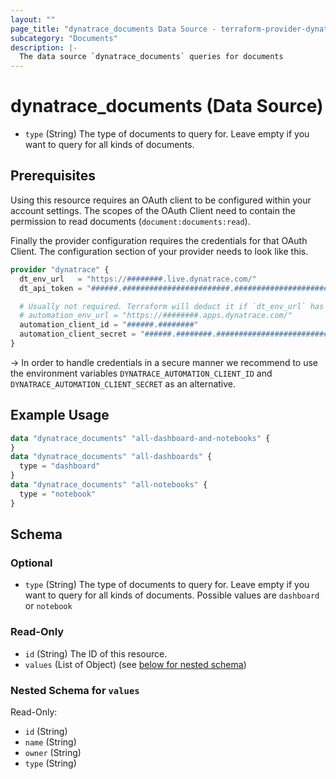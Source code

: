 ```yaml
---
layout: ""
page_title: "dynatrace_documents Data Source - terraform-provider-dynatrace"
subcategory: "Documents"
description: |-
  The data source `dynatrace_documents` queries for documents
---
```


# dynatrace_documents (Data Source)

- `type` (String) The type of documents to query for. Leave empty if you want to query for all kinds of documents.

## Prerequisites

Using this resource requires an OAuth client to be configured within your account settings.
The scopes of the OAuth Client need to contain the permission to read documents (`document:documents:read`).

Finally the provider configuration requires the credentials for that OAuth Client.
The configuration section of your provider needs to look like this.
```terraform
provider "dynatrace" {
  dt_env_url   = "https://########.live.dynatrace.com/"  
  dt_api_token = "######.########################.################################################################"  

  # Usually not required. Terraform will deduct it if `dt_env_url` has been specified
  # automation_env_url = "https://########.apps.dynatrace.com/" 
  automation_client_id = "######.########"
  automation_client_secret = "######.########.################################################################"  
}
```
-> In order to handle credentials in a secure manner we recommend to use the environment variables `DYNATRACE_AUTOMATION_CLIENT_ID` and `DYNATRACE_AUTOMATION_CLIENT_SECRET` as an alternative.

## Example Usage

```terraform
data "dynatrace_documents" "all-dashboard-and-notebooks" {
}
data "dynatrace_documents" "all-dashboards" {
  type = "dashboard"
}
data "dynatrace_documents" "all-notebooks" {
  type = "notebook"
}
```

<!-- schema generated by tfplugindocs -->
## Schema

### Optional

- `type` (String) The type of documents to query for. Leave empty if you want to query for all kinds of documents. Possible values are `dashboard` or `notebook`

### Read-Only

- `id` (String) The ID of this resource.
- `values` (List of Object) (see [below for nested schema](#nestedatt--values))

<a id="nestedatt--values"></a>
### Nested Schema for `values`

Read-Only:

- `id` (String)
- `name` (String)
- `owner` (String)
- `type` (String)